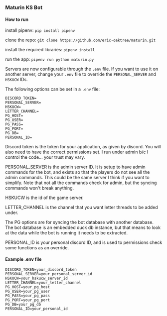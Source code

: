 ### Maturin KS Bot

#### How to run
install pipenv: `pip install pipenv`

clone the repo: `git clone https://github.com/eric-oaktree/maturin.git`

install the required libraries: `pipenv install`

run the app: `pipenv run python maturin.py`

Servers are now configurable through the `.env` file. If you want to use it on another server, change your `.env` file to override the `PERSONAL_SERVER` and `HSKUCW` IDs.

The following options can be set in a `.env` file:

```
DISCORD_TOKEN=
PERSONAL_SERVER=
HSKUCW=
LETTER_CHANNEL=
PG_HOST=
PG_USER=
PG_PASS=
PG_PORT=
PG_DB=
PERSONAL_ID=
```

Discord token is the token for your application, as given by discord. You will also need to have the correct permissions set. I run under admin b/c I control the code... your trust may vary.

PERSONAL_SERVER is the admin server ID. It is setup to have admin commands for the bot, and exists so that the players do not see all the admin commands. This could be the same server I think if you want to simplify. Note that not all the commands check for admin, but the syncing commands won't break anything.

HSKUCW is the id of the game server.

LETTER_CHANNEL is the channel that you want letter threads to be added under.

The PG options are for syncing the bot database with another database. The bot database is an embedded duck db instance, but that means to look at the data while the bot is running it needs to be extracted.

PERSONAL_ID is your personal discord ID, and is used to permissions check some functions as an override.

#### Example .env file

```
DISCORD_TOKEN=your_discord_token
PERSONAL_SERVER=your_personal_server_id
HSKUCW=your_hskucw_server_id
LETTER_CHANNEL=your_letter_channel
PG_HOST=your_pg_host
PG_USER=your_pg_user
PG_PASS=your_pg_pass
PG_PORT=your_pg_port
PG_DB=your_pg_db
PERSONAL_ID=your_personal_id
```

